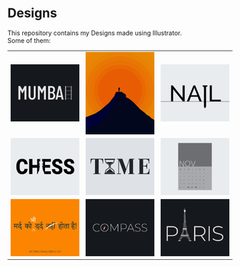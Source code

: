 # Designs
This repository contains my Designs made using Illustrator.<br>
Some of them:<br>
<table>
<tr><td><img src="./2020-12/png/27.12.2020.png"></td><td><img src="./2020-11/png/15.11.2020.png"></td><td><img src="./2020-11/png/24.11.2020.png"></td></tr>
<tr><td><img src="./2020-11/png/20.11.2020.png"></td><td><img src="./2020-11/png/16.11.2020.png"></td><td><img src="./2020-11/png/26.11.2020.png"></td></tr>
<tr><td><img src="./2020-11/png/19.11.2020.png"></td><td><img src="./2020-12/png/12.12.2020.png"></td><td><img src="./2020-12/png/18.12.2020.png"></td></tr>
</table>
